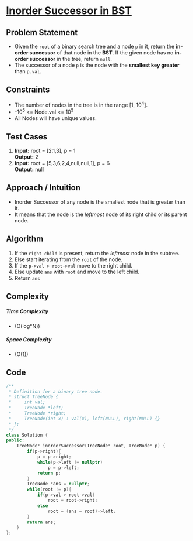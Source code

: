 # [Inorder Successor in BST](https://leetcode.com/problems/inorder-successor-in-bst/description/)

## Problem Statement
- Given the `root` of a binary search tree and a node `p` in it, return the **in-order successor** of that node in the **BST**. If the given node has no **in-order successor** in the tree, return `null`.
- The successor of a node `p` is the node with the **smallest key greater** than `p.val`.



## Constraints
- The number of nodes in the tree is in the range [1, 10<sup>4</sup>].
- -10<sup>5</sup> <= Node.val <= 10<sup>5</sup>
- All Nodes will have unique values.

## Test Cases
1. **Input:** root = [2,1,3], p = 1 <br>
**Output:** 2
2. **Input:** root = [5,3,6,2,4,null,null,1], p = 6 <br>
**Output:** null

## Approach / Intuition 
- Inorder Successor of any node is the smallest node that is greater than it.
- It means that the node is the *leftmost* node of its right child or its parent node.

## Algorithm 
1. If the `right child` is present, return the *leftmost* node in the subtree.
2. Else start iterating from the `root` of the node.
3. If the `p->val > root->val` move to the right child.
4. Else update `ans` with `root` and move to the left child.
5. Return `ans`

## Complexity
##### Time Complexity
- \(O(log*N)\)
##### Space Complexity
- \(O(1)\)

## Code
```cpp
/**
 * Definition for a binary tree node.
 * struct TreeNode {
 *     int val;
 *     TreeNode *left;
 *     TreeNode *right;
 *     TreeNode(int x) : val(x), left(NULL), right(NULL) {}
 * };
 */
class Solution {
public:
    TreeNode* inorderSuccessor(TreeNode* root, TreeNode* p) {
        if(p->right){
            p = p->right;
            while(p->left != nullptr)
                p = p->left;
            return p;
        }
        TreeNode *ans = nullptr;
        while(root != p){
            if(p->val > root->val)
                root = root->right;
            else
                root = (ans = root)->left;
        }
        return ans;
    }
};
```